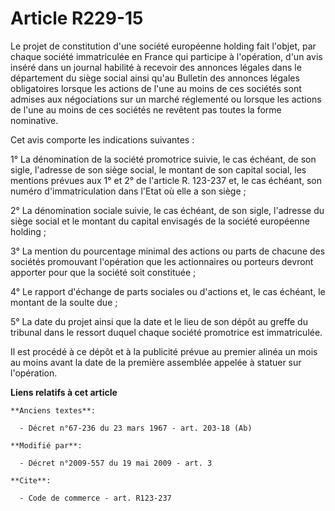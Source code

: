 # Article R229-15

Le projet de constitution d'une société européenne holding fait l'objet, par chaque société immatriculée en France qui
participe à l'opération, d'un avis inséré dans un journal habilité à recevoir des annonces légales dans le département du
siège social ainsi qu'au Bulletin des annonces légales obligatoires lorsque les actions de l'une au moins de ces sociétés
sont admises aux négociations sur un marché réglementé ou lorsque les actions de l'une au moins de ces sociétés ne revêtent
pas toutes la forme nominative. 

Cet avis comporte les indications suivantes : 

1° La dénomination de la société promotrice suivie, le cas échéant, de son sigle, l'adresse de son siège social, le montant
de son capital social, les mentions prévues aux 1° et 2° de l'article R. 123-237 et, le cas échéant, son numéro
d'immatriculation dans l'Etat où elle a son siège ; 

2° La dénomination sociale suivie, le cas échéant, de son sigle, l'adresse du siège social et le montant du capital envisagés
de la société européenne holding ; 

3° La mention du pourcentage minimal des actions ou parts de chacune des sociétés promouvant l'opération que les actionnaires
ou porteurs devront apporter pour que la société soit constituée ; 

4° Le rapport d'échange de parts sociales ou d'actions et, le cas échéant, le montant de la soulte due ; 

5° La date du projet ainsi que la date et le lieu de son dépôt au greffe du tribunal dans le ressort duquel chaque société
promotrice est immatriculée. 

Il est procédé à ce dépôt et à la publicité prévue au premier alinéa un mois au moins avant la date de la première assemblée
appelée à statuer sur l'opération.

**Liens relatifs à cet article**

	**Anciens textes**:

	  - Décret n°67-236 du 23 mars 1967 - art. 203-18 (Ab)

	**Modifié par**:

	  - Décret n°2009-557 du 19 mai 2009 - art. 3

	**Cite**:

	  - Code de commerce - art. R123-237
